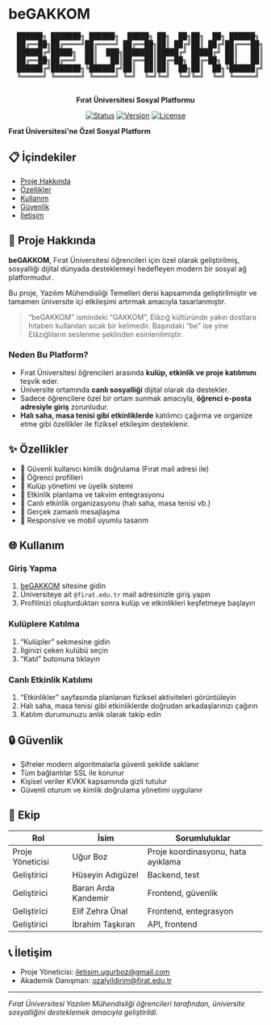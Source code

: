 # beGAKKOM

<div align="center">
  <pre>
  ██████╗ ███████╗ ██████╗  █████╗ ██╗  ██╗██╗  ██╗ ██████╗ ███╗   ███╗
  ██╔══██╗██╔════╝██╔════╝ ██╔══██╗██║ ██╔╝██║ ██╔╝██╔═══██╗████╗ ████║
  ██████╔╝█████╗  ██║  ███╗███████║█████╔╝ █████╔╝ ██║   ██║██╔████╔██║
  ██╔══██╗██╔══╝  ██║   ██║██╔══██║██╔═██╗ ██╔═██╗ ██║   ██║██║╚██╔╝██║
  ██████╔╝███████╗╚██████╔╝██║  ██║██║  ██╗██║  ██╗╚██████╔╝██║ ╚═╝ ██║
  ╚═════╝ ╚══════╝ ╚═════╝ ╚═╝  ╚═╝╚═╝  ╚═╝╚═╝  ╚═╝ ╚═════╝ ╚═╝     ╚═╝
  </pre>
  <p><strong>Fırat Üniversitesi Sosyal Platformu</strong></p>

  [![Status](https://img.shields.io/badge/Status-Active-success.svg)](https://begakkom.firat.edu.tr)
  [![Version](https://img.shields.io/badge/Version-1.0.0-blue.svg)](https://begakkom.firat.edu.tr)
  [![License](https://img.shields.io/badge/License-ISC-blue.svg)](LICENSE)
</div>

**Fırat Üniversitesi'ne Özel Sosyal Platform**

## 📋 İçindekiler

- [Proje Hakkında](#proje-hakkında)
- [Özellikler](#özellikler)
- [Kullanım](#kullanım)
- [Güvenlik](#güvenlik)
- [İletişim](#iletişim)

## 🎯 Proje Hakkında

**beGAKKOM**, Fırat Üniversitesi öğrencileri için özel olarak geliştirilmiş, sosyalliği dijital dünyada desteklemeyi hedefleyen modern bir sosyal ağ platformudur.

Bu proje, Yazılım Mühendisliği Temelleri dersi kapsamında geliştirilmiştir ve tamamen üniversite içi etkileşimi artırmak amacıyla tasarlanmıştır.

> “beGAKKOM” ismindeki “GAKKOM”, Elâzığ kültüründe yakın dostlara hitaben kullanılan sıcak bir kelimedir. Başındaki “be” ise yine Elâzığlıların seslenme şeklinden esinlenilmiştir.

### Neden Bu Platform?

- Fırat Üniversitesi öğrencileri arasında **kulüp, etkinlik ve proje katılımını** teşvik eder.
- Üniversite ortamında **canlı sosyalliği** dijital olarak da destekler.
- Sadece öğrencilere özel bir ortam sunmak amacıyla, **öğrenci e-posta adresiyle giriş** zorunludur.
- **Halı saha, masa tenisi gibi etkinliklerde** katılımcı çağırma ve organize etme gibi özellikler ile fiziksel etkileşim desteklenir.

## ✨ Özellikler

- 🔐 Güvenli kullanıcı kimlik doğrulama (Fırat mail adresi ile)
- 👥 Öğrenci profilleri
- 🎯 Kulüp yönetimi ve üyelik sistemi
- 📅 Etkinlik planlama ve takvim entegrasyonu
- 📢 Canlı etkinlik organizasyonu (halı saha, masa tenisi vb.)
- 💬 Gerçek zamanlı mesajlaşma
- 📱 Responsive ve mobil uyumlu tasarım

## 🌐 Kullanım

### Giriş Yapma
1. [beGAKKOM](https://begakkom.firat.edu.tr) sitesine gidin
2. Üniversiteye ait `@firat.edu.tr` mail adresinizle giriş yapın
3. Profilinizi oluşturduktan sonra kulüp ve etkinlikleri keşfetmeye başlayın

### Kulüplere Katılma
1. “Kulüpler” sekmesine gidin
2. İlginizi çeken kulübü seçin
3. “Katıl” butonuna tıklayın

### Canlı Etkinlik Katılımı
1. “Etkinlikler” sayfasında planlanan fiziksel aktiviteleri görüntüleyin
2. Halı saha, masa tenisi gibi etkinliklerde doğrudan arkadaşlarınızı çağırın
3. Katılım durumunuzu anlık olarak takip edin

## 🔒 Güvenlik

- Şifreler modern algoritmalarla güvenli şekilde saklanır
- Tüm bağlantılar SSL ile korunur
- Kişisel veriler KVKK kapsamında gizli tutulur
- Güvenli oturum ve kimlik doğrulama yönetimi uygulanır

## 👥 Ekip

| Rol | İsim | Sorumluluklar |
|-----|------|---------------|
| Proje Yöneticisi | Uğur Boz | Proje koordinasyonu, hata ayıklama |
| Geliştirici | Hüseyin Adıgüzel | Backend, test |
| Geliştirici | Baran Arda Kandemir | Frontend, güvenlik |
| Geliştirici | Elif Zehra Ünal | Frontend, entegrasyon |
| Geliştirici | İbrahim Taşkıran | API, frontend |

## 📞 İletişim

- Proje Yöneticisi: [iletisim.ugurboz@gmail.com](mailto:iletisim.ugurboz@gmail.com)
- Akademik Danışman: [ozalyildirim@firat.edu.tr](mailto:ozalyildirim@firat.edu.tr)

---

_Fırat Üniversitesi Yazılım Mühendisliği öğrencileri tarafından, üniversite sosyalliğini desteklemek amacıyla geliştirildi._